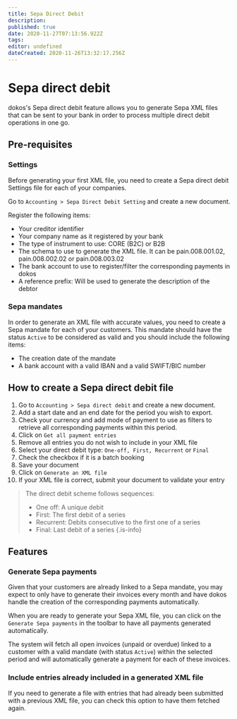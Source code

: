 ```yaml
---
title: Sepa Direct Debit
description: 
published: true
date: 2020-11-27T07:13:56.922Z
tags: 
editor: undefined
dateCreated: 2020-11-26T13:32:17.256Z
---
```


# Sepa direct debit

dokos's Sepa direct debit feature allows you to generate Sepa XML files that can be sent to your bank in order to process multiple direct debit operations in one go.

## Pre-requisites
### Settings

Before generating your first XML file, you need to create a Sepa direct debit Settings file for each of your companies.

Go to `Accounting > Sepa Direct Debit Setting` and create a new document.

Register the following items:

- Your creditor identifier
- Your company name as it registered by your bank
- The type of instrument to use: CORE (B2C) or B2B
- The schema to use to generate the XML file. It can be pain.008.001.02, pain.008.002.02 or pain.008.003.02
- The bank account to use to register/filter the corresponding payments in dokos
- A reference prefix: Will be used to generate the description of the debtor

### Sepa mandates

In order to generate an XML file with accurate values, you need to create a Sepa mandate for each of your customers.
This mandate should have the status `Active` to be considered as valid and you should include the following items:
- The creation date of the mandate
- A bank account with a valid IBAN and a valid SWIFT/BIC number


## How to create a Sepa direct debit file

1. Go to `Accounting > Sepa direct debit` and create a new document.
2. Add a start date and an end date for the period you wish to export.
3. Check your currency and add mode of payment to use as filters to retrieve all corresponding payments within this period.
4. Click on `Get all payment entries`
5. Remove all entries you do not wish to include in your XML file
6. Select your direct debit type: `One-off, First, Recurrent` or `Final`
7. Check the checkbox if it is a batch booking
8. Save your document
9. Click on `Generate an XML file`
10. If your XML file is correct, submit your document to validate your entry


> The direct debit scheme follows sequences:
> - One off: A unique debit
> - First: The first debit of a series
> - Recurrent: Debits consecutive to the first one of a series
> - Final: Last debit of a series
{.is-info}


## Features
### Generate Sepa payments

Given that your customers are already linked to a Sepa mandate, you may expect to only have to generate their invoices every month and have dokos handle the creation of the corresponding payments automatically.

When you are ready to generate your Sepa XML file, you can click on the `Generate Sepa payments` in the toolbar to have all payments generated automatically.

The system will fetch all open invoices (unpaid or overdue) linked to a customer with a valid mandate (with status `Active`) within the selected period and will automatically generate a payment for each of these invoices.

### Include entries already included in a generated XML file

If you need to generate a file with entries that had already been submitted with a previous XML file, you can check this option to have them fetched again.
